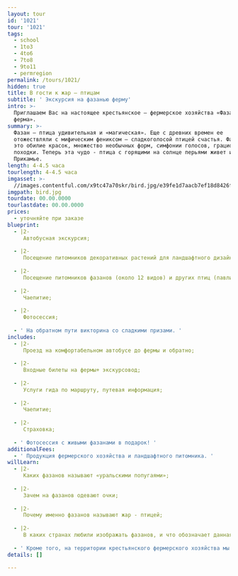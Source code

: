 ```yaml
---
layout: tour
id: '1021'
tour: '1021'
tags:
  - school
  - 1to3
  - 4to6
  - 7to8
  - 9to11
  - permregion
permalink: /tours/1021/
hidden: true
title: В гости к жар – птицам
subtitle: ' Экскурсия на фазанью ферму'
intro: >-
  Приглашаем Вас на настоящее крестьянское – фермерское хозяйства «Фазанья
  ферма».
summary: >-
  Фазан – птица удивительная и «магическая». Еще с древних времен ее
  отожествляли с мифическим фениксом – сладкоголосой птицей счастья. Фазаны -
  это обилие красок, множество необычных форм, симфонии голосов, грациозность
  походки. Теперь эта чудо - птица с горящими на солнце перьями живет и в
  Прикамье.
length: 4-4.5 часа
tourlength: 4-4.5 часа
imgasset: >-
  //images.contentful.com/x9tc47a70skr/bird.jpg/e39fe1d7aacb7ef18d8426f797ee76e5/bird.jpg
imgpath: bird.jpg
tourdate: 00.00.0000
tourlastdate: 00.00.0000
prices:
  - уточняйте при заказе
blueprint:
  - |2-
     Автобусная экскурсия; 
     
  - |2-
     Посещение питомников декоративных растений для ландшафтного дизайна; 
     
  - |2-
     Посещение питомников фазанов (около 12 видов) и других птиц (павлины, кеклики, куропатки и декоративные куры); 
     
  - |2-
     Чаепитие; 
     
  - |2-
     Фотосессия; 
     
  - ' На обратном пути викторина со сладкими призами. '
includes:
  - |2-
     Проезд на комфортабельном автобусе до фермы и обратно; 
     
  - |2-
     Входные билеты на фермы+ экскурсовод; 
     
  - |2-
     Услуги гида по маршруту, путевая информация; 
     
  - |2-
     Чаепитие; 
     
  - |2-
     Страховка; 
     
  - ' Фотосессия с живыми фазанами в подарок! '
additionalFees:
  - ' Продукция фермерского хозяйства и ландшафтного питомника. '
willLearn:
  - |2-
     Каких фазанов называют «уральскими попугаями»; 
     
  - |2-
     Зачем на фазанов одевают очки; 
     
  - |2-
     Почему именно фазанов называют жар - птицей; 
     
  - |2-
     В каких странах любили изображать фазанов, и что обозначает данная символика. 
     
  - ' Кроме того, на территории крестьянского фермерского хозяйства мы увидим как выращивают растения для ландшафтного дизайна и познакомимся с профессиями фермера, биолога, садовника, цветовода. '
details: []

---
```

